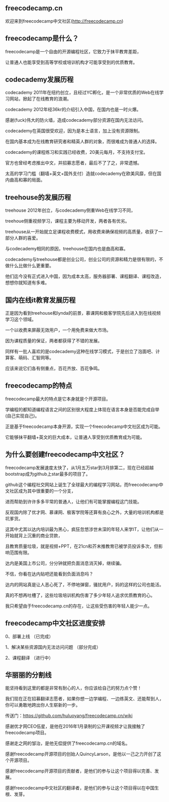 ## freecodecamp.cn
欢迎来到freecodecamp中文社区(http://freecodecamp.cn)

## freecodecamp是什么？
freecodecamp是一个自由的开源编程社区，它致力于抹平教育差距，

让普通人也能享受到高等学校或培训机构才可能享受到的优质教育。

## codecademy发展历程
codecademy 2011年在纽约创立，且经过YC孵化，是一个非常优质的Web在线学习网站，掀起了在线教育的浪潮。

codecademy 2012年经36kr的介绍引入中国，在国内也是一时火爆。

感谢(fuck)伟大的防火墙，造成codecademy部分资源在国内无法访问。

codecademy在英国很受欢迎，因为是本土语言，加上没有资源限制。

在国内基本成为在线教育研究者和精英人群的对象，而很难成为普通人的选择。

codecademy的课程练习和实践已经收费，20美元每月，不支持支付宝。

官方也曾经考虑推出中文，并招募志愿者，最后不了了之，非常遗憾。

太高的学习门槛（翻墙+英文+国外支付）造就codecademy在欧美风靡，但在国内曲高和寡的局面。

## treehouse的发展历程

treehouse 2012年创立，与codecademy侧重Web在线学习不同，

treehoue侧重视频学习，课程主要为移动开发，两者各有优劣。

treehouse从一开始就立足课程收费模式，用收费来确保视频的高质量，收获了一部分人群的喜爱。

与codecademy相同的原因，treehouse在国内也是曲高和寡。

codecademy与treehouse都是创业公司，创业公司的资源和精力是很有限的，不做什么比做什么更重要。

他们迄今没有正式进入中国，因为成本太高，服务器部署、课程翻译、课程改造，想想你就知道有多难。

## 国内在线it教育发展历程
正是因为看到treehouse和lynda的前景，慕课网和极客学院先后进入到在线视频学习这个领域。

一个以收费来屏蔽无效用户，一个用免费来做大市场。

因为课程质量的保证，两者都获得了不错的发展。

同样有一批人喜欢的是codecademy这种在线学习模式，于是创立了泡面吧、计算客、萌码、汇智网等。

应该来说它们各有侧重点，百花齐放、百花争鸣。

## freecodecamp的特点
freecodecamp最大的特点是它本身就是个开源项目。

学编程的都知道编程语言之间的区别很大程度上体现在语言本身是否能完成自举(自己实现自己)。

正是基于freecodecamp本身开源，实现一个freecodecamp中文社区成为可能。

它能够抹平翻墙+英文的巨大成本，让普通人享受到优质教育成为可能。

## 为什么要创建freecodecamp中文社区？
freecodecamp发展速度太快了，从1月五万star到3月排第二，现在已经超越bootstrap成为github上star最多的项目了。

github这个编程社交网站上诞生了全球最大的编程学习网站，而freecodecamp中文社区成为其中很重要的一个分支，

进而帮助到许许多多平常的普通人，让他们有可能掌握编程这门技能。

反观国内除了优才网、慕课网、极客学院等还算有良心之外，大量的培训机构都是坑爹货。

这其中尤其以达内培训最为黑心，疯狂忽悠涉世未深的年轻人来学IT，让他们从一开始就背上沉重的商业贷款，

且教育质量垃圾，就是视频+PPT，在21cn和芥末推教育已被学员投诉多次，但影响范围有限。

达内是美国上市公司，分分钟就把负面消息消灭掉，继续骗。

不信，你看在达内贴吧还能看到负面消息吗？

达内的网站真是让人恶心死了，不停地弹窗，骚扰用户，妈的这样的公司也能活。

真的不想再吐槽了，这些垃圾培训机构伤害了多少年轻人追求优质教育的心。

我只希望由于freecodecamp.cn的存在，让这些受伤害的年轻人能少一点。

## freecodecamp中文社区进度安排
 0、部署上线  （已完成）

 1、解决某些资源国内无法访问问题 （部分完成）

 2、课程翻译  （进行中）
 
## 华丽丽的分割线
 能坚持看到这里的都是非常有耐心的人，你应该给自己的努力点个赞！

 我们现在正在招募翻译志愿者，如果你想一边学编程、一边练英文、还能帮到人，你可以勇敢地跨出你人生崭新的一步。

 传送门：https://github.com/huluoyang/freecodecamp.cn/wiki

 感谢优才网CEO伍星，是他在2016年1月录制的公开课视频才让我接触了freecodecamp项目。
 
 感谢走之网的邹治，是他无偿提供了freecodecamp.cn的域名。
 
 感谢freecodecamp开源项目的创始人QuincyLarson，是他以一己之力开创了这个开源项目。
 
 感谢freecodecamp开源项目的贡献者，是他们的参与让这个项目得以完善、发展。
 
 感谢freecodecamp中文社区的翻译者，是他们的参与让这个项目得以在中国生根、发芽。
